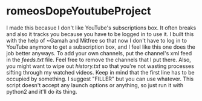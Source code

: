 # romeosDopeYoutubeProject
I made this becasue I don't like YouTube's subscriptions box. It often breaks and also it tracks you because you have to be logged in to use it.
I built this with the help of ~Gamah and Mitfree so that now I don't have to log in to YouTube anymore to get a subscription box, and I feel like this one does the job better anyways.
To add your own channels, put the channel's xml feed in the *feeds.txt* file. Feel free to remove the channels that I put there. 
Also, you might want to wipe out *history.txt* so that you're not wasting processes sifting through my watched videos. Keep in mind that the first line has to be occupied by something. I suggest "FILLER" but you can use whatever.
This script doesn't accept any launch options or anything, so just run it with python2 and it'll do its thing. 

